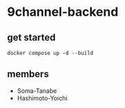 # 9channel-backend

## get started
```
docker compose up -d --build
```

## members

- Soma-Tanabe
- Hashimoto-Yoichi